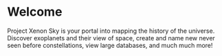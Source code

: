 # Welcome
Project Xenon Sky is your portal into mapping the history of the universe. Discover exoplanets and their view of space, create and name new never seen before constellations, view large databases, and much much more!
